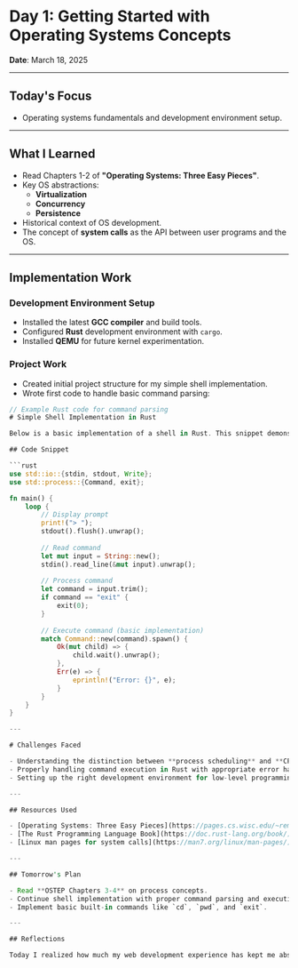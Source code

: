 # Day 1: Getting Started with Operating Systems Concepts

**Date**: March 18, 2025

---

## Today's Focus
- Operating systems fundamentals and development environment setup.

---

## What I Learned
- Read Chapters 1-2 of **"Operating Systems: Three Easy Pieces"**.
- Key OS abstractions:
  - **Virtualization**
  - **Concurrency**
  - **Persistence**
- Historical context of OS development.
- The concept of **system calls** as the API between user programs and the OS.

---

## Implementation Work

### Development Environment Setup
- Installed the latest **GCC compiler** and build tools.
- Configured **Rust** development environment with `cargo`.
- Installed **QEMU** for future kernel experimentation.

### Project Work
- Created initial project structure for my simple shell implementation.
- Wrote first code to handle basic command parsing:

```rust
// Example Rust code for command parsing
# Simple Shell Implementation in Rust

Below is a basic implementation of a shell in Rust. This snippet demonstrates how to read user input, execute commands, and handle errors.

## Code Snippet

```rust
use std::io::{stdin, stdout, Write};
use std::process::{Command, exit};

fn main() {
    loop {
        // Display prompt
        print!("> ");
        stdout().flush().unwrap();
        
        // Read command
        let mut input = String::new();
        stdin().read_line(&mut input).unwrap();
        
        // Process command
        let command = input.trim();
        if command == "exit" {
            exit(0);
        }
        
        // Execute command (basic implementation)
        match Command::new(command).spawn() {
            Ok(mut child) => {
                child.wait().unwrap();
            },
            Err(e) => {
                eprintln!("Error: {}", e);
            }
        }
    }
}

---

# Challenges Faced

- Understanding the distinction between **process scheduling** and **CPU virtualization**.
- Properly handling command execution in Rust with appropriate error handling.
- Setting up the right development environment for low-level programming.

---

## Resources Used

- [Operating Systems: Three Easy Pieces](https://pages.cs.wisc.edu/~remzi/OSTEP/)
- [The Rust Programming Language Book](https://doc.rust-lang.org/book/)
- [Linux man pages for system calls](https://man7.org/linux/man-pages/)

---

## Tomorrow's Plan

- Read **OSTEP Chapters 3-4** on process concepts.
- Continue shell implementation with proper command parsing and execution.
- Implement basic built-in commands like `cd`, `pwd`, and `exit`.

---

## Reflections

Today I realized how much my web development experience has kept me abstracted from the underlying OS. Building a shell is already helping me see how programs actually interact with the kernel. I'm excited to understand how processes are created and managed by the OS.